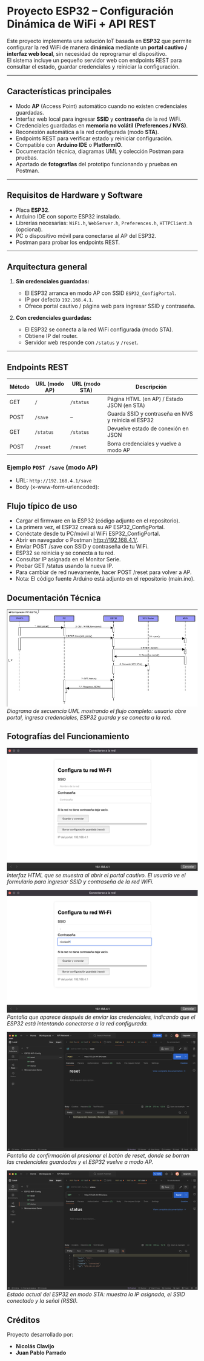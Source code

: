 # Proyecto ESP32 – Configuración Dinámica de WiFi + API REST

Este proyecto implementa una solución IoT basada en **ESP32** que permite configurar la red WiFi de manera **dinámica** mediante un **portal cautivo / interfaz web local**, sin necesidad de reprogramar el dispositivo.  
El sistema incluye un pequeño servidor web con endpoints REST para consultar el estado, guardar credenciales y reiniciar la configuración.

---

## Características principales

- Modo **AP** (Access Point) automático cuando no existen credenciales guardadas.  
- Interfaz web local para ingresar **SSID** y **contraseña** de la red WiFi.  
- Credenciales guardadas en **memoria no volátil (Preferences / NVS)**.  
- Reconexión automática a la red configurada (modo **STA**).  
- Endpoints REST para verificar estado y reiniciar configuración.  
- Compatible con **Arduino IDE** o **PlatformIO**.  
- Documentación técnica, diagramas UML y colección Postman para pruebas.  
- Apartado de **fotografías** del prototipo funcionando y pruebas en Postman.

---

## Requisitos de Hardware y Software

- Placa **ESP32**.  
- Arduino IDE con soporte ESP32 instalado.  
- Librerías necesarias: `WiFi.h`, `WebServer.h`, `Preferences.h`, `HTTPClient.h` (opcional).  
- PC o dispositivo móvil para conectarse al AP del ESP32.  
- Postman para probar los endpoints REST.

---

## Arquitectura general

1. **Sin credenciales guardadas:**  
   - El ESP32 arranca en modo AP con SSID `ESP32_ConfigPortal`.  
   - IP por defecto `192.168.4.1`.  
   - Ofrece portal cautivo / página web para ingresar SSID y contraseña.  

2. **Con credenciales guardadas:**  
   - El ESP32 se conecta a la red WiFi configurada (modo STA).  
   - Obtiene IP del router.  
   - Servidor web responde con `/status` y `/reset`.  

---

## Endpoints REST

| Método | URL (modo AP) | URL (modo STA) | Descripción |
|--------|---------------|---------------|-------------|
| GET    | `/`           | `/status`     | Página HTML (en AP) / Estado JSON (en STA) |
| POST   | `/save`       | –             | Guarda SSID y contraseña en NVS y reinicia el ESP32 |
| GET    | `/status`     | `/status`     | Devuelve estado de conexión en JSON |
| POST   | `/reset`      | `/reset`      | Borra credenciales y vuelve a modo AP |

### Ejemplo `POST /save` (modo AP)

- URL: `http://192.168.4.1/save`
- Body (x-www-form-urlencoded):

## Flujo típico de uso
- Cargar el firmware en la ESP32 (código adjunto en el repositorio).
- La primera vez, el ESP32 creará su AP ESP32_ConfigPortal.
- Conéctate desde tu PC/móvil al WiFi ESP32_ConfigPortal.
- Abrir en navegador o Postman http://192.168.4.1/.
- Enviar POST /save con SSID y contraseña de tu WiFi.
- ESP32 se reinicia y se conecta a tu red.
- Consultar IP asignada en el Monitor Serie.
- Probar GET /status usando la nueva IP.
- Para cambiar de red nuevamente, hacer POST /reset para volver a AP.
- Nota: El código fuente Arduino está adjunto en el repositorio (main.ino).
  
## Documentación Técnica
![Diagrama UML de secuencia](uml_secuencial.jpeg)  
*Diagrama de secuencia UML mostrando el flujo completo: usuario abre portal, ingresa credenciales, ESP32 guarda y se conecta a la red.*

## Fotografías del Funcionamiento
![Pantalla Buscar](busca.png)  
*Interfaz HTML que se muestra al abrir el portal cautivo. El usuario ve el formulario para ingresar SSID y contraseña de la red WiFi.*

![Pantalla Conecta](conecta.png)  
*Pantalla que aparece después de enviar las credenciales, indicando que el ESP32 está intentando conectarse a la red configurada.*

![Pantalla Reset](reset.png)  
*Pantalla de confirmación al presionar el botón de reset, donde se borran las credenciales guardadas y el ESP32 vuelve a modo AP.*

![Pantalla Status](status.png)  
*Estado actual del ESP32 en modo STA: muestra la IP asignada, el SSID conectado y la señal (RSSI).*

## Créditos

Proyecto desarrollado por:  

- **Nicolás Clavijo**
- **Juan Pablo Parrado**
